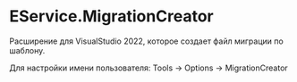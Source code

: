 # EService.MigrationCreator
Расширение для VisualStudio 2022, которое создает файл миграции по шаблону.

Для настройки имени пользователя: 
Tools -> Options -> MigrationCreator
